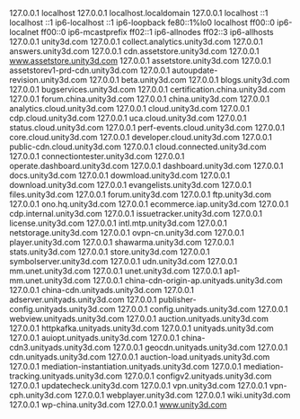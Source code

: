 127.0.0.1 localhost
127.0.0.1 localhost.localdomain
127.0.0.1 localhost
::1 localhost
::1 ip6-localhost
::1 ip6-loopback
fe80::1%lo0 localhost
ff00::0 ip6-localnet
ff00::0 ip6-mcastprefix
ff02::1 ip6-allnodes
ff02::3 ip6-allhosts
127.0.0.1 unity3d.com
127.0.0.1 collect.analytics.unity3d.com
127.0.0.1 answers.unity3d.com
127.0.0.1 cdn.assetstore.unity3d.com
127.0.0.1 www.assetstore.unity3d.com
127.0.0.1 assetstore.unity3d.com
127.0.0.1 assetstorev1-prd-cdn.unity3d.com
127.0.0.1 autoupdate-revision.unity3d.com
127.0.0.1 beta.unity3d.com
127.0.0.1 blogs.unity3d.com
127.0.0.1 bugservices.unity3d.com
127.0.0.1 certification.china.unity3d.com
127.0.0.1 forum.china.unity3d.com
127.0.0.1 china.unity3d.com
127.0.0.1 analytics.cloud.unity3d.com
127.0.0.1 cloud.unity3d.com
127.0.0.1 cdp.cloud.unity3d.com
127.0.0.1 uca.cloud.unity3d.com
127.0.0.1 status.cloud.unity3d.com
127.0.0.1 perf-events.cloud.unity3d.com
127.0.0.1 core.cloud.unity3d.com
127.0.0.1 developer.cloud.unity3d.com
127.0.0.1 public-cdn.cloud.unity3d.com
127.0.0.1 cloud.connected.unity3d.com
127.0.0.1 connectiontester.unity3d.com
127.0.0.1 operate.dashboard.unity3d.com
127.0.0.1 dashboard.unity3d.com
127.0.0.1 docs.unity3d.com
127.0.0.1 dowmload.unity3d.com
127.0.0.1 download.unity3d.com
127.0.0.1 evangelists.unity3d.com
127.0.0.1 files.unity3d.com
127.0.0.1 forum.unity3d.com
127.0.0.1 ftp.unity3d.com
127.0.0.1 ono.hq.unity3d.com
127.0.0.1 ecommerce.iap.unity3d.com
127.0.0.1 cdp.internal.unity3d.com
127.0.0.1 issuetracker.unity3d.com
127.0.0.1 license.unity3d.com
127.0.0.1 intl.mtp.unity3d.com
127.0.0.1 netstorage.unity3d.com
127.0.0.1 ovpn-cn.unity3d.com
127.0.0.1 player.unity3d.com
127.0.0.1 shawarma.unity3d.com
127.0.0.1 stats.unity3d.com
127.0.0.1 store.unity3d.com
127.0.0.1 symbolserver.unity3d.com
127.0.0.1 udn.unity3d.com
127.0.0.1 mm.unet.unity3d.com
127.0.0.1 unet.unity3d.com
127.0.0.1 ap1-mm.unet.unity3d.com
127.0.0.1 china-cdn-origin-ap.unityads.unity3d.com
127.0.0.1 china-cdn.unityads.unity3d.com
127.0.0.1 adserver.unityads.unity3d.com
127.0.0.1 publisher-config.unityads.unity3d.com
127.0.0.1 config.unityads.unity3d.com
127.0.0.1 webview.unityads.unity3d.com
127.0.0.1 auction.unityads.unity3d.com
127.0.0.1 httpkafka.unityads.unity3d.com
127.0.0.1 unityads.unity3d.com
127.0.0.1 auiopt.unityads.unity3d.com
127.0.0.1 china-cdn3.unityads.unity3d.com
127.0.0.1 geocdn.unityads.unity3d.com
127.0.0.1 cdn.unityads.unity3d.com
127.0.0.1 auction-load.unityads.unity3d.com
127.0.0.1 mediation-instantiation.unityads.unity3d.com
127.0.0.1 mediation-tracking.unityads.unity3d.com
127.0.0.1 configv2.unityads.unity3d.com
127.0.0.1 updatecheck.unity3d.com
127.0.0.1 vpn.unity3d.com
127.0.0.1 vpn-cph.unity3d.com
127.0.0.1 webplayer.unity3d.com
127.0.0.1 wiki.unity3d.com
127.0.0.1 wp-china.unity3d.com
127.0.0.1 www.unity3d.com
